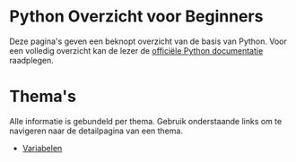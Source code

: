 # Python Overzicht voor Beginners

Deze pagina's geven een beknopt overzicht van de basis van Python. Voor een volledig overzicht kan de lezer de [officiële Python documentatie](https://docs.python.org/3/) raadplegen.

# Thema's

Alle informatie is gebundeld per thema. Gebruik onderstaande links om te navigeren naar de detailpagina van een thema.

- [Variabelen](VARIABELEN.md)
